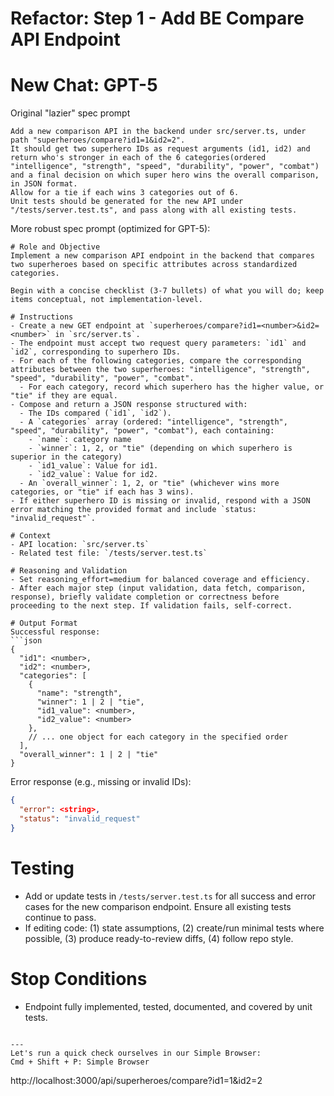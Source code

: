 # Refactor: Step 1 - Add BE Compare API Endpoint

# New Chat: GPT-5

Original "lazier" spec prompt
```
Add a new comparison API in the backend under src/server.ts, under path "superheroes/compare?id1=1&id2=2".
It should get two superhero IDs as request arguments (id1, id2) and return who's stronger in each of the 6 categories(ordered "intelligence", "strength", "speed", "durability", "power", "combat") and a final decision on which super hero wins the overall comparison, in JSON format.
Allow for a tie if each wins 3 categories out of 6.
Unit tests should be generated for the new API under "/tests/server.test.ts", and pass along with all existing tests.
```

More robust spec prompt (optimized for GPT-5):
```
# Role and Objective
Implement a new comparison API endpoint in the backend that compares two superheroes based on specific attributes across standardized categories.

Begin with a concise checklist (3-7 bullets) of what you will do; keep items conceptual, not implementation-level.

# Instructions
- Create a new GET endpoint at `superheroes/compare?id1=<number>&id2=<number>` in `src/server.ts`.
- The endpoint must accept two request query parameters: `id1` and `id2`, corresponding to superhero IDs.
- For each of the following categories, compare the corresponding attributes between the two superheroes: "intelligence", "strength", "speed", "durability", "power", "combat".
  - For each category, record which superhero has the higher value, or "tie" if they are equal.
- Compose and return a JSON response structured with:
  - The IDs compared (`id1`, `id2`).
  - A `categories` array (ordered: "intelligence", "strength", "speed", "durability", "power", "combat"), each containing:
    - `name`: category name
    - `winner`: 1, 2, or "tie" (depending on which superhero is superior in the category)
    - `id1_value`: Value for id1.
    - `id2_value`: Value for id2.
  - An `overall_winner`: 1, 2, or "tie" (whichever wins more categories, or "tie" if each has 3 wins).
- If either superhero ID is missing or invalid, respond with a JSON error matching the provided format and include `status: "invalid_request"`.

# Context
- API location: `src/server.ts`
- Related test file: `/tests/server.test.ts`

# Reasoning and Validation
- Set reasoning_effort=medium for balanced coverage and efficiency.
- After each major step (input validation, data fetch, comparison, response), briefly validate completion or correctness before proceeding to the next step. If validation fails, self-correct.

# Output Format
Successful response:
```json
{
  "id1": <number>,
  "id2": <number>,
  "categories": [
    {
      "name": "strength",
      "winner": 1 | 2 | "tie",
      "id1_value": <number>,
      "id2_value": <number>
    },
    // ... one object for each category in the specified order
  ],
  "overall_winner": 1 | 2 | "tie"
}
```
Error response (e.g., missing or invalid IDs):
```json
{
  "error": <string>,
  "status": "invalid_request"
}
```

# Testing
- Add or update tests in `/tests/server.test.ts` for all success and error cases for the new comparison endpoint. Ensure all existing tests continue to pass.
- If editing code: (1) state assumptions, (2) create/run minimal tests where possible, (3) produce ready-to-review diffs, (4) follow repo style.

# Stop Conditions
- Endpoint fully implemented, tested, documented, and covered by unit tests.

```

---
Let's run a quick check ourselves in our Simple Browser:
Cmd + Shift + P: Simple Browser
```
http://localhost:3000/api/superheroes/compare?id1=1&id2=2
```